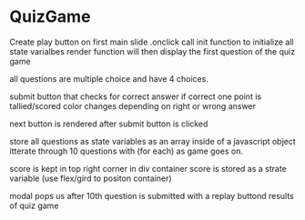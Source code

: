 # QuizGame


Create play button on first main slide
    .onclick call init function to initialize all state varialbes 
        render function will then display the first question of the quiz game

all questions are multiple choice and have 4 choices.

submit button that checks for correct answer 
    if correct one point is tallied/scored
    color changes depending on right or wrong answer

next button is rendered after submit button is clicked

store all questions as state variables as an array inside of a javascript object
    itterate through 10 questions with (for each) as game goes on.
    
score is kept in top right corner in div container
    score is stored as a strate variable
    (use flex/gird to positon container)

modal pops us after 10th question is submitted with a replay buttond results of quiz game

 